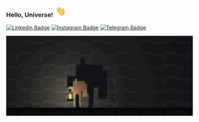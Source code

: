 ### Hello, Universe! <img src="https://github.com/jeetbanik/jeetbanik/blob/main/waving_hand_sign.gif" width="32px"> &nbsp; 

[![Linkedin Badge](https://img.shields.io/badge/-LinkedIn-0e76a8?logo=Linkedin)](https://www.linkedin.com/in/jeetbanik/)
[![Instagram Badge](https://img.shields.io/badge/-Instagram-e1306c?logo=Instagram&logoColor=pink)](https://www.instagram.com/jeetban1k/)
[![Telegram Badge](https://img.shields.io/badge/-Telegram-0088cc?logo=Telegram)](https://t.me/jeetbanik)
<p align="center">
  <img align="center" src="https://github.com/jeetbanik/jeetbanik/blob/main/Kartograf_v0-0-1-2.gif">
</p>

